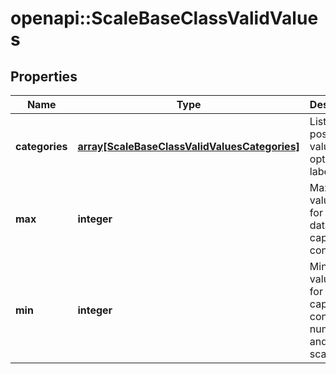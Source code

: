 # openapi::ScaleBaseClassValidValues

## Properties
Name | Type | Description | Notes
------------ | ------------- | ------------- | -------------
**categories** | [**array[ScaleBaseClassValidValuesCategories]**](ScaleBaseClass_validValues_categories.md) | List of possible values with optional labels | [optional] 
**max** | **integer** | Maximum value (used for field data capture control). | [optional] 
**min** | **integer** | Minimum value (used for data capture control) for numerical and date scales | [optional] 


